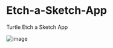 # Etch-a-Sketch-App
Turtle Etch a Sketch App

![image](https://github.com/chavan-dinesh/Etch-a-Sketch-App/assets/45332364/7de769fd-29c6-4491-a3e2-283d76ab96e9)
